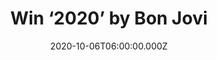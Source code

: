 ---
campaign-uuid: "c-9cbe2876-da5f-49ee-b094-c1b4ba70f2e8"
type: "Competition"
category: "Music"
date: "2020-10-06T06:00:00.000Z"
end-date: "2020-11-06T23:59:00.000Z"
disable-form: false
is_promoted: false
has_entry_page: true
title: "Win ‘2020’ by Bon Jovi"
competition-description: "<p>After being forced to cancel their world tour and delay\
  \ a highly-anticipated album, Bon Jovi is back with a brand new album: ‘2020’. '2020'\
  \ was a completed album with a breadth and depth of songwriting, titled for a challenging\
  \ and pivotal election year.</p>\n<p>Want to have it on your hands? Click below\
  \ for a chance to win.</p>\n"
hero-header: "Win ‘2020’ by Bon Jovi"
terms-confirmation: "N/A"
banner-img: "https://assets.expresslyapp.com/asset-8789df33-f5c6-41cf-aa3f-2477f9ce88f1.jpg"
logo-left-href: "http://club.expressly.io"
logo-left-image: "https://assets.expresslyapp.com/asset-232ef67f-5000-4671-9071-eb6d2e41a167.jpg"
logo-left-title: "Expresslyclub"
bg-image-hero: "https://assets.expresslyapp.com/asset-d5a9d777-d311-4842-be62-da4af1604c2d.jpg"
bg-image-first: "https://assets.expresslyapp.com/asset-c99f3f39-6c42-4935-92eb-5523ef5eb3ce.jpg"
section1-content: "<p>Along with all of America, Jon found himself unexpectedly experiencing\
  \ a world-altering coronavirus pandemic, followed quickly by the staggering events\
  \ of George Floyd's death and the ensuing national movement for racial equality.\
  \ He knew there was even more to say about 2020.</p>\n<p>Writing from a home studio,\
  \ two new songs were born: 'American Reckoning' and 'Do What You Can' encompass\
  \ these events and made the album a complete body of work.</p>\n<p>Click below and\
  \ it could be yours.</p>\n"
entry-title: "Win ‘2020’ by Bon Jovi"
entry-content: "<p>Enter the draw to win ‘2020’ by Bon Jovi by completing the form\
  \ below before 23:59 on the 6th of November  2020.</p>\n"
has-winner: false
prize-description: "‘2020’ by Bon Jovi"
special-conditions: "Multiple entries are allowed up to one every day.\r\n\r\nThis\
  \ competition is also available on: https://aaa.nme.com/competitions/bon-jovi-2020-cd"
country-restrictions:
- "GB"
---